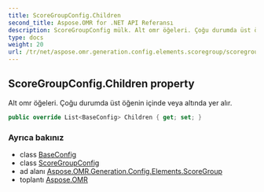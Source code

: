 ```yaml
---
title: ScoreGroupConfig.Children
second_title: Aspose.OMR for .NET API Referansı
description: ScoreGroupConfig mülk. Alt omr öğeleri. Çoğu durumda üst öğenin içinde veya altında yer alır.
type: docs
weight: 20
url: /tr/net/aspose.omr.generation.config.elements.scoregroup/scoregroupconfig/children/
---
```

## ScoreGroupConfig.Children property

Alt omr öğeleri. Çoğu durumda üst öğenin içinde veya altında yer alır.

```csharp
public override List<BaseConfig> Children { get; set; }
```

### Ayrıca bakınız

* class [BaseConfig](../../../aspose.omr.generation.config/baseconfig/)
* class [ScoreGroupConfig](../)
* ad alanı [Aspose.OMR.Generation.Config.Elements.ScoreGroup](../../scoregroupconfig/)
* toplantı [Aspose.OMR](../../../)


